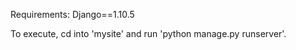 Requirements:
  Django==1.10.5
 
To execute, cd into 'mysite' and run 'python manage.py runserver'.
 
